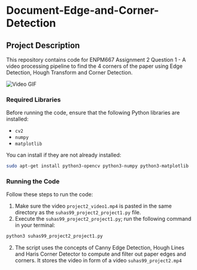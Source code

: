 # Document-Edge-and-Corner-Detection

## Project Description
This repository contains code for ENPM667 Assignment 2 Question 1 - A video processing pipeline to find the 4 corners of the paper using Edge Detection, Hough Transform and Corner Detection.

![Video GIF](https://github.com/suhasnagaraj99/Document-Edge-and-Corner-Detection/blob/main/Q1_Results/suhas99_project2.gif)

### Required Libraries
Before running the code, ensure that the following Python libraries are installed:

- `cv2`
- `numpy`
- `matplotlib`

You can install if they are not already installed:

```bash
sudo apt-get install python3-opencv python3-numpy python3-matplotlib
```

### Running the Code
Follow these steps to run the code:

1. Make sure the video `project2_video1.mp4` is pasted in the same directory as the `suhas99_project2_project1.py` file.
2. Execute the `suhas99_project2_project1.py`; run the following command in your terminal:

```bash
python3 suhas99_project2_project1.py
```
2. The script uses the concepts of Canny Edge Detection, Hough Lines and Haris Corner Detector to compute and filter out paper edges and corners. It stores the video in form of a video `suhas99_project2.mp4`

